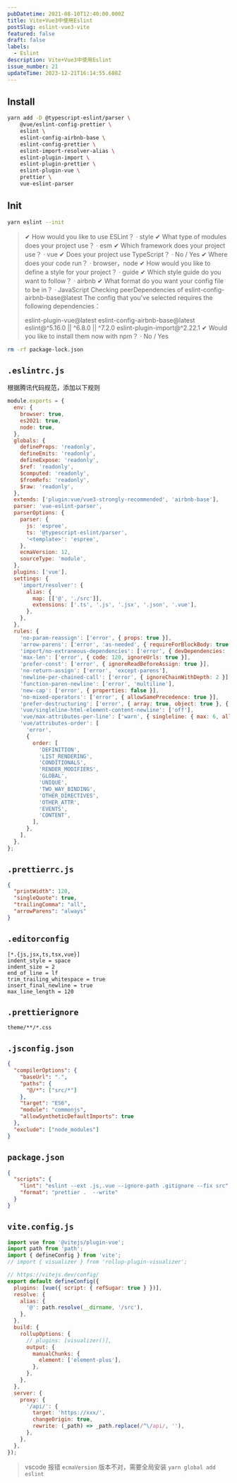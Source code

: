 ```yaml
---
pubDatetime: 2021-08-10T12:40:00.000Z
title: Vite+Vue3中使用Eslint
postSlug: eslint-vue3-vite
featured: false
draft: false
labels:
  - Eslint
description: Vite+Vue3中使用Eslint
issue_number: 21
updateTime: 2023-12-21T16:14:55.688Z
---
```


## Install

```bash
yarn add -D @typescript-eslint/parser \
    @vue/eslint-config-prettier \
    eslint \
    eslint-config-airbnb-base \
    eslint-config-prettier \
    eslint-import-resolver-alias \
    eslint-plugin-import \
    eslint-plugin-prettier \
    eslint-plugin-vue \
    prettier \
    vue-eslint-parser
```

## Init

```bash
yarn eslint --init
```

> ✔ How would you like to use ESLint？ · style
> ✔ What type of modules does your project use？ · esm
> ✔ Which framework does your project use？ · vue
> ✔ Does your project use TypeScript？ · No / Yes
> ✔ Where does your code run？ · browser，node
> ✔ How would you like to define a style for your project？ · guide
> ✔ Which style guide do you want to follow？ · airbnb
> ✔ What format do you want your config file to be in？ · JavaScript
> Checking peerDependencies of eslint-config-airbnb-base@latest
> The config that you've selected requires the following dependencies：
>
> eslint-plugin-vue@latest eslint-config-airbnb-base@latest eslint@^5.16.0 || ^6.8.0 || ^7.2.0 eslint-plugin-import@^2.22.1
> ✔ Would you like to install them now with npm？ · No / Yes

```bash
rm -rf package-lock.json
```

## `.eslintrc.js`

根据腾讯代码规范，添加以下规则

```javascript
module.exports = {
  env: {
    browser: true,
    es2021: true,
    node: true,
  },
  globals: {
    defineProps: 'readonly',
    defineEmits: 'readonly',
    defineExpose: 'readonly',
    $ref: 'readonly',
    $computed: 'readonly',
    $fromRefs: 'readonly',
    $raw: 'readonly',
  },
  extends: ['plugin:vue/vue3-strongly-recommended', 'airbnb-base'],
  parser: 'vue-eslint-parser',
  parserOptions: {
    parser: {
      js: 'espree',
      ts: '@typescript-eslint/parser',
      '<template>': 'espree',
    },
    ecmaVersion: 12,
    sourceType: 'module',
  },
  plugins: ['vue'],
  settings: {
    'import/resolver': {
      alias: {
        map: [['@', './src']],
        extensions: ['.ts', '.js', '.jsx', '.json', '.vue'],
      },
    },
  },
  rules: {
    'no-param-reassign': ['error', { props: true }],
    'arrow-parens': ['error', 'as-needed', { requireForBlockBody: true }],
    'import/no-extraneous-dependencies': ['error', { devDependencies: ['./vite.config.js'] }],
    'max-len': ['error', { code: 120, ignoreUrls: true }],
    'prefer-const': ['error', { ignoreReadBeforeAssign: true }],
    'no-return-assign': ['error', 'except-parens'],
    'newline-per-chained-call': ['error', { ignoreChainWithDepth: 2 }],
    'function-paren-newline': ['error', 'multiline'],
    'new-cap': ['error', { properties: false }],
    'no-mixed-operators': ['error', { allowSamePrecedence: true }],
    'prefer-destructuring': ['error', { array: true, object: true }, { enforceForRenamedProperties: false }],
    'vue/singleline-html-element-content-newline': ['off'],
    'vue/max-attributes-per-line': ['warn', { singleline: { max: 6, allowFirstLine: true } }],
    'vue/attributes-order': [
      'error',
      {
        order: [
          'DEFINITION',
          'LIST_RENDERING',
          'CONDITIONALS',
          'RENDER_MODIFIERS',
          'GLOBAL',
          'UNIQUE',
          'TWO_WAY_BINDING',
          'OTHER_DIRECTIVES',
          'OTHER_ATTR',
          'EVENTS',
          'CONTENT',
        ],
      },
    ],
  },
};
```

## `.prettierrc.js`

```json
{
  "printWidth": 120,
  "singleQuote": true,
  "trailingComma": "all",
  "arrowParens": "always"
}
```

## `.editorconfig`

```properties
[*.{js,jsx,ts,tsx,vue}]
indent_style = space
indent_size = 2
end_of_line = lf
trim_trailing_whitespace = true
insert_final_newline = true
max_line_length = 120
```

## `.prettierignore`

```plaintext
theme/**/*.css
```

## `.jsconfig.json`

```json
{
  "compilerOptions": {
    "baseUrl": ".",
    "paths": {
      "@/*": ["src/*"]
    },
    "target": "ES6",
    "module": "commonjs",
    "allowSyntheticDefaultImports": true
  },
  "exclude": ["node_modules"]
}
```

## `package.json`

```json
{
  "scripts": {
    "lint": "eslint --ext .js,.vue --ignore-path .gitignore --fix src",
    "format": "prettier .  --write"
  }
}
```

## `vite.config.js`

```javascript
import vue from '@vitejs/plugin-vue';
import path from 'path';
import { defineConfig } from 'vite';
// import { visualizer } from 'rollup-plugin-visualizer';

// https://vitejs.dev/config/
export default defineConfig({
  plugins: [vue({ script: { refSugar: true } })],
  resolve: {
    alias: {
      '@': path.resolve(__dirname, '/src'),
    },
  },
  build: {
    rollupOptions: {
      // plugins: [visualizer()],
      output: {
        manualChunks: {
          element: ['element-plus'],
        },
      },
    },
  },
  server: {
    proxy: {
      '/api/': {
        target: 'https://xxx/',
        changeOrigin: true,
        rewrite: (_path) => _path.replace(/^\/api/, ''),
      },
    },
  },
});
```

> vscode 报错 `ecmaVersion` 版本不对，需要全局安装 `yarn global add eslint`
